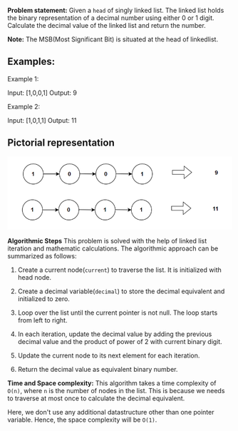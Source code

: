 **Problem statement:**
Given a `head` of singly linked list. The linked list holds the binary representation of a decimal number using either 0 or 1 digit. Calculate the decimal value of the linked list and return the number.

**Note:** The MSB(Most Significant Bit) is situated at the head of linkedlist.

## Examples:
Example 1:

Input: [1,0,0,1]
Output: 9

Example 2:

Input: [1,0,1,1]
Output: 11

## Pictorial representation

 ![Screenshot](../../../../images/binary-to-decimal.png)

**Algorithmic Steps**
This problem is solved with the help of linked list iteration and mathematic calculations. The algorithmic approach can be summarized as follows: 
   
1. Create a current node(`current`) to traverse the list. It is initialized with head node.

2. Create a decimal variable(`decimal`) to store the decimal equivalent and initialized to zero. 
   
3. Loop over the list until the current pointer is not null. The loop starts from left to right.

4. In each iteration, update the decimal value by adding the previous decimal value and the product of power of 2 with current binary digit.
   
5. Update the current node to its next element for each iteration.
   
6. Return the decimal value as equivalent binary number.

**Time and Space complexity:**
This algorithm takes a time complexity of `O(n)`, where `n` is the number of nodes in the list. This is because we needs to traverse at most once to calculate the decimal equivalent.

Here, we don't use any additional datastructure other than one pointer variable. Hence, the space complexity will be `O(1)`.
